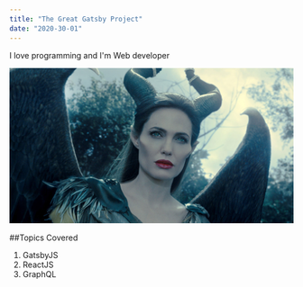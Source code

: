```yaml
---
title: "The Great Gatsby Project"
date: "2020-30-01"
---
```


I love programming and I'm Web developer

![Maleficent](./maleficent.jpg)

##Topics Covered

1. GatsbyJS
2. ReactJS
3. GraphQL
